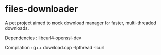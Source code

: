 # files-downloader
A pet project aimed to mock download manager for faster, multi-threaded downloads. 

Dependencies : libcurl4-openssl-dev

Compilation : g++ download.cpp -lpthread -lcurl